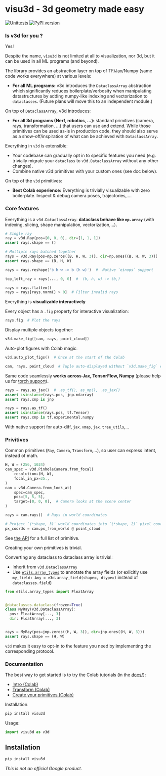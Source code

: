 # visu3d - 3d geometry made easy

[![Unittests](https://github.com/google-research/visu3d/actions/workflows/pytest_and_autopublish.yml/badge.svg)](https://github.com/google-research/visu3d/actions/workflows/pytest_and_autopublish.yml)
[![PyPI version](https://badge.fury.io/py/visu3d.svg)](https://badge.fury.io/py/visu3d)

### Is v3d for you ?

Yes!

Despite the name, `visu3d` is not limited at all to visualization, nor 3d, but
it can be used in all ML programs (and beyond).

The library provides an abstraction layer on top of TF/Jax/Numpy (same code works
everywhere) at various levels:

*   **For all ML programs:** v3d introduces the `DataclassArray` abstraction which
    significantly reduces boilerplate/verbosity when manipulating datastructures
    by adding numpy-like indexing and vectorization to `dataclasses`. (Future
    plans will move this to an independent module.)

On top of `DataclassArray`, v3d introduces:

*   **For all 3d programs (Nerf, robotics, ...):** standard primitives (camera,
    rays, transformation, ...) that users can use and extend. While those
    primitives can be used as-is in production code, they should also serve as a
    show-off/inspiration of what can be achieved with `DataclassArray`.

Everything in `v3d` is extensible:

*   Your codebase can gradually opt in to specific features you need (e.g.
    trivially migrate your `dataclass` to `v3d.DataclassArray` without any other
    changes).
*   Combine native v3d primitives with your custom ones (see doc below).

On top of the `v3d` primitives:

*   **Best Colab experience:** Everything is trivially visualizable with zero
    boilerplate. Inspect & debug camera poses, trajectories,....

### Core features

<section class="zippy">

Everything is a `v3d.DataclassArray`: **dataclass behave like `np.array`** (with
indexing, slicing, shape manipulation, vectorization,...).

```python
# Single ray
ray = v3d.Ray(pos=[0, 0, 0], dir=[1, 1, 1])
assert rays.shape == ()

# Multiple rays batched together
rays = v3d.Ray(pos=np.zeros((B, H, W, 3)), dir=np.ones((B, H, W, 3)))
assert rays.shape == (B, H, W)

rays = rays.reshape('b h w -> b (h w)')  #  Native `einops` support

top_left_ray = rays[..., 0, 0]  #  (b, h, w) -> (b,)

rays = rays.flatten()
rays = rays[rays.norm() > 0]  # Filter invalid rays
```

</section>
<section class="zippy">

Everything is **visualizable interactively**

Every object has a `.fig` property for interactive visualization:

```python
rays.fig  # Plot the rays
```

Display multiple objects together:

```python
v3d.make_fig([cam, rays, point_cloud])
```

Auto-plot figures with Colab magic:

```python
v3d.auto_plot_figs()  # Once at the start of the Colab

cam, rays, point_cloud  # Tuple auto-displayed without `v3d.make_fig` call
```

</section>
<section class="zippy">

Same code seamlessly **works across Jax, TensorFlow, Numpy** (please help us for
[torch support](https://github.com/google-research/visu3d/issues/12)).

```python
rays = rays.as_jax()  # .as_tf(), as_np(), .as_jax()
assert isinstance(rays.pos, jnp.ndarray)
assert rays.xnp is jnp

rays = rays.as_tf()
assert isinstance(rays.pos, tf.Tensor)
assert rays.xnp is tf.experimental.numpy
```

With native support for auto-diff, `jax.vmap`, `jax.tree_utils`,...

</section>

### Privitives

<section class="zippy">

Common primitives (`Ray`, `Camera`, `Transform`,...), so user can express
intent, instead of math.

```python
H, W = (256, 1024)
cam_spec = v3d.PinholeCamera.from_focal(
    resolution=(H, W),
    focal_in_px=35.,
)
cam = v3d.Camera.from_look_at(
    spec=cam_spec,
    pos=[5, 5, 5],
    target=[0, 0, 0],  # Camera looks at the scene center
)

rays = cam.rays()  # Rays in world coordinates

# Project `(*shape, 3)` world coordinates into `(*shape, 2)` pixel coordinates.
px_coords = cam.px_from_world @ point_cloud
```

See [the API](https://github.com/google-research/visu3d/tree/main/visu3d/__init__.py;l=31)<!-- {.external} !-->
for a full list of primitive.

</section>
<section class="zippy">

Creating your own primitives is trivial.

Converting any dataclass to dataclass array is trivial:

*   Inherit from `v3d.DataclassArray`
*   Use
    [`etils.array_types`](https://github.com/google/etils/blob/main/etils/array_types/README.md)
    to annotate the array fields (or exlicitly use `my_field: Any =
    v3d.array_field(shape=, dtype=)` instead of `dataclasses.field`)

```python
from etils.array_types import FloatArray


@dataclasses.dataclass(frozen=True)
class MyRay(v3d.DataclassArray):
  pos: FloatArray[..., 3]
  dir: FloatArray[..., 3]


rays = MyRay(pos=jnp.zeros((H, W, 3)), dir=jnp.ones((H, W, 3)))
assert rays.shape == (H, W)
```

`v3d` makes it easy to opt-in to the feature you need by implementing the
corresponding protocol.

<!-- See [the tutorial]() for more info. -->

</section>

### Documentation

The best way to get started is to try the Colab tutorials (in the
[docs/](https://github.com/google-research/visu3d/tree/main/docs/)):

*   [Intro (Colab)](https://colab.research.google.com/github/google-research/visu3d/blob/main/docs/intro.ipynb)
    <!-- {.external} !-->
*   [Transform (Colab)](https://colab.research.google.com/github/google-research/visu3d/blob/main/docs/transform.ipynb)
    <!-- {.external} !-->
*   [Create your primitives (Colab)](https://colab.research.google.com/github/google-research/visu3d/blob/main/docs/dataclass.ipynb)
    <!-- {.external} !-->

Installation:

```sh
pip install visu3d
```

Usage:

```python
import visu3d as v3d
```

## Installation

```sh
pip install visu3d
```

*This is not an official Google product.*
